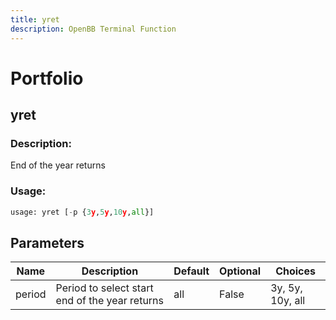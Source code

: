 ```yaml
---
title: yret
description: OpenBB Terminal Function
---
```


# Portfolio

## yret

### Description: 

End of the year returns

### Usage: 
```python
usage: yret [-p {3y,5y,10y,all}]
```

## Parameters

| Name | Description | Default | Optional | Choices |
| ---- | ----------- | ------- | -------- | ------- |
| period | Period to select start end of the year returns | all | False | 3y, 5y, 10y, all |


